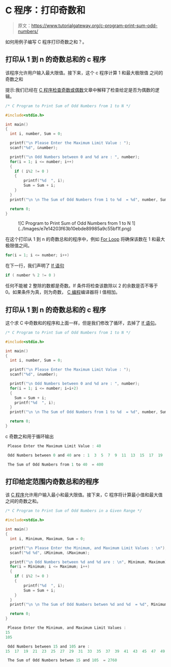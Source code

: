 # C 程序：打印奇数和

> 原文：<https://www.tutorialgateway.org/c-program-print-sum-odd-numbers/>

如何用例子编写 C 程序打印奇数之和？。

## 打印从 1 到 n 的奇数总和的 c 程序

该程序允许用户输入最大限值。接下来，这个 c 程序计算 1 和最大极限值 之间的奇数之和

提示:我们已经在 [C 程序检查奇数或偶数](https://www.tutorialgateway.org/c-program-for-even-or-odd/)文章中解释了检查给定是否为偶数的逻辑。

```c
/* C Program to Print Sum of Odd Numbers from 1 to N */

#include<stdio.h>

int main()
{
  int i, number, Sum = 0;

  printf("\n Please Enter the Maximum Limit Value : ");
  scanf("%d", &number);

  printf("\n Odd Numbers between 0 and %d are : ", number);
  for(i = 1; i <= number; i++)
  {
  	if ( i%2 != 0 ) 
  	{
  		printf("%d  ", i);
        Sum = Sum + i;
  	}
  }
  printf("\n \n The Sum of Odd Numbers from 1 to %d  = %d", number, Sum);

  return 0;
}
```

<figure class="wp-block-image">![C Program to Print Sum of Odd Numbers from 1 to N 1](../Images/e7e14203f63b10ebde89985a9c55bf1f.png)</figure>

在这个打印从 1 到 n 的奇数总和的程序中，例如 [For Loop](https://www.tutorialgateway.org/for-loop-in-c-programming/) 将确保该数在 1 和最大极限值之间。

```c
for(i = 1; i <= number; i++)

```

在下一行，我们声明了 [If 语句](https://www.tutorialgateway.org/if-statement-in-c/ "If Statement in C")

```c
if ( number % 2 != 0 )
```

任何不能被 2 整除的数都是奇数。If 条件将检查该数除以 2 的余数是否不等于 0。如果条件为真，则为奇数， [C 编程](https://www.tutorialgateway.org/c-programming/)编译器将 I 值相加。

## 打印从 1 到 n 的奇数总和的 c 程序

这个求 C 中奇数和的程序和上面一样，但是我们修改了循环，去掉了 [If 语句](https://www.tutorialgateway.org/if-statement-in-c/)。

```c
/* C Program to Print Sum of Odd Numbers from 1 to N */

#include<stdio.h>

int main()
{
  int i, number, Sum = 0;

  printf("\n Please Enter the Maximum Limit Value : ");
  scanf("%d", &number);

  printf("\n Odd Numbers between 0 and %d are : ", number);
  for(i = 1; i <= number; i=i+2)
  {
    Sum = Sum + i;
    printf("%d  ", i);
  }
  printf("\n \n The Sum of Odd Numbers from 1 to %d  = %d", number, Sum);

  return 0;
}
```

c 奇数之和用于循环输出

```c
 Please Enter the Maximum Limit Value : 40

 Odd Numbers between 0 and 40 are : 1  3  5  7  9  11  13  15  17  19  21  23  25  27  29  31  33  35  37  39  

 The Sum of Odd Numbers from 1 to 40  = 400
```

## 打印给定范围内奇数总和的程序

该 [C 程序](https://www.tutorialgateway.org/c-programming-examples/)允许用户输入最小和最大限值。接下来，C 程序将计算最小值和最大值之间的奇数之和。

```c
/* C Program to Print Sum of Odd Numbers in a Given Range */

#include<stdio.h>

int main()
{
  int i, Minimum, Maximum, Sum = 0;

  printf("\n Please Enter the Minimum, and Maximum Limit Values : \n");
  scanf("%d %d", &Minimum, &Maximum);

  printf("\n Odd Numbers between %d and %d are : \n", Minimum, Maximum);
  for(i = Minimum; i <= Maximum; i++)
  {
  	if ( i%2 != 0 )
	{
		printf("%d  ", i);
		Sum = Sum + i;
	}   
  }
  printf("\n \n The Sum of Odd Numbers betwen %d and %d  = %d", Minimum, Maximum, Sum);

  return 0;
}
```

```c
 Please Enter the Minimum, and Maximum Limit Values : 
15
105

 Odd Numbers between 15 and 105 are : 
15  17  19  21  23  25  27  29  31  33  35  37  39  41  43  45  47  49  51  53  55  57  59  61  63  65  67  69  71  73  75  77  79  81  83  85  87  89  91  93  95  97  99  101  103  105  

 The Sum of Odd Numbers betwen 15 and 105  = 2760
```